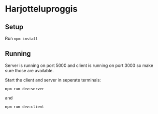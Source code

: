# Harjotteluproggis

## Setup

Run `npm install`

## Running

Server is running on port 5000 and client is running on port 3000 so make sure those are available.

Start the client and server in seperate terminals:

```
npm run dev:server
```

and 

```
npm run dev:client
```
